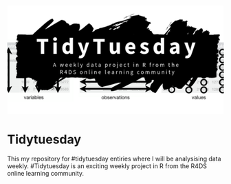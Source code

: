 ![Tidytuesday logo](https://raw.githubusercontent.com/rfordatascience/tidytuesday/master/static/tt_logo.png)

# Tidytuesday

This my repository for #tidytuesday entiries where I will be analysising data weekly. #Tidytuesday is an exciting weekly project in R from the R4DS online learning community.
